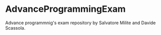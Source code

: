 # AdvanceProgrammingExam
Advance programmnig's exam repository by Salvatore Milite and Davide Scassola.

